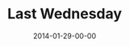 ---
layout: message
category: message
series: "Power To Change"
title: "Last Wednesday"
date: 2014-01-29-00-00
message_id: 853
sc-permalink-url: "http://soundcloud.com/crdschurch/last-wednesday"
audio: "http://s3.amazonaws.com/crossroads-media/messages/audio/012914_lw_oakley.mp3"
audio-duration: "47:55"
description: "Last Wednesday - Oakley"
video: "http://s3.amazonaws.com/crossroads-media/messages/video/012914_lw_oakley.mp4"
video-duration: "47:55"
yt-video-id: "m-grVCWOZvU"
video-image: "http://s3.amazonaws.com/crossroads-media/images/012914_lw_still.jpg"
tag: 
 - last-wednesday
 - crossroads
 - crossroads-church
explicit: false
---